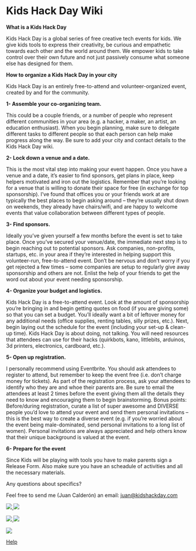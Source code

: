 # Kids Hack Day Wiki

**What is a Kids Hack Day**

Kids Hack Day is a global series of free creative tech events for kids. We give kids tools to express their creativity, be curious and empathetic towards each other and the world around them. We empower kids to take control over their own future and not just passively consume what someone else has designed for them. 

[](https://youtu.be/b1HVOq7mLeQ)


**How to organize a Kids Hack Day in your city**

Kids Hack Day is an entirely free-to-attend and volunteer-organized event, created by and for the community.

[](https://youtu.be/16P-ULdzJko)

**1- Assemble your co-organizing team.**

This could be a couple friends, or a number of people who represent different communities in your area (e.g. a hacker, a maker, an artist, an education enthusiast). When you begin planning, make sure to delegate different tasks to different people so that each person can help make progress along the way. Be sure to add your city and contact details to the Kids Hack Day wiki.

**2- Lock down a venue and a date.**

This is the most vital step into making your event happen. Once you have a venue and a date, it’s easier to find sponsors, get plans in place, keep helpers motivated and iron out the logistics. Remember that you’re looking for a venue that is willing to donate their space for free (in exchange for top sponsorship). I’ve found that offices you or your friends work at are typically the best places to begin asking around – they’re usually shut down on weekends, they already have chairs/wifi, and are happy to welcome events that value collaboration between different types of people.

**3- Find sponsors.**

Ideally you’ve given yourself a few months before the event is set to take place. Once you’ve secured your venue/date, the immediate next step is to begin reaching out to potential sponsors. Ask companies, non-profits, startups, etc. in your area if they’re interested in helping support this volunteer-run, free-to-attend event. Don’t be nervous and don’t worry if you get rejected a few times – some companies are setup to regularly give away sponsorship and others are not. Enlist the help of your friends to get the word out about your event needing sponsorship.

**4- Organize your budget and logistics.**

Kids Hack Day is a free-to-attend event. Look at the amount of sponsorship you’re bringing in and begin getting quotes on food (if you are giving some) so that you can set a budget. You’ll ideally want a bit of leftover money for any additional needs (office supplies, renting tables, silly prizes, etc.). Next, begin laying out the schedule for the event (including your set-up & clean-up time).  Kids Hack Day is about doing, not talking. You will need resources that attendees can use for their hacks (quirkbots, kano, littlebits, arduinos, 3d printers, electronics, cardboard, etc.). 

**5- Open up registration.**

I personally recommend using Eventbrite. You should ask attendees to register to attend, but remember to keep the event free (i.e. don’t charge money for tickets). As part of the registration process, ask your attendees to identify who they are and whoe their parents are. Be sure to email the attendees at least 2 times before the event giving them all the details they need to know and encouraging them to begin brainstorming. Bonus points: Before/during registration, curate a list of super awesome and DIVERSE people you’d love to attend your event and send them personal invitations – this is the best way to create a diverse event (e.g. if you’re worried about the event being male-dominated, send personal invitations to a long list of women). Personal invitations are always appreciated and help others know that their unique background is valued at the event.

**6- Prepare for the event**

Since Kids will be playing with tools you have to make parents sign a Release Form. Also make sure you have an scheadule of activities and all the necessary materials. 

Any questions about specifics?

Feel free to send me (Juan Calderón) an email: juan@kidshackday.com






[ ![](media/khdstockholm.jpg) ](stockholm)
[ ![](media/khdoslo.png) ](oslo)

[ ![](media/khdamsterdan.png) ](amsterdan)
[ ![](media/khdmoscow.png) ](moscow)

[ ![](media/khdsidney.png) ](sydney)


[Help](README.md)
